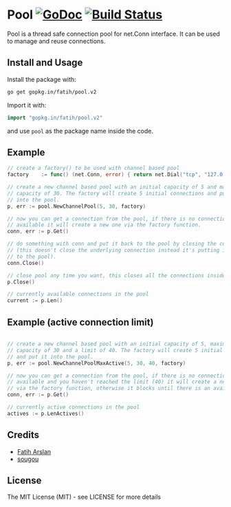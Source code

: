 # Pool [![GoDoc](http://img.shields.io/badge/go-documentation-blue.svg?style=flat-square)](https://godoc.org/gopkg.in/fatih/pool.v2) [![Build Status](http://img.shields.io/travis/fatih/pool.svg?style=flat-square)](https://travis-ci.org/fatih/pool)


Pool is a thread safe connection pool for net.Conn interface. It can be used to
manage and reuse connections.


## Install and Usage

Install the package with:

```bash
go get gopkg.in/fatih/pool.v2
```

Import it with:

```go
import "gopkg.in/fatih/pool.v2"
```

and use `pool` as the package name inside the code.

## Example

```go
// create a factory() to be used with channel based pool
factory    := func() (net.Conn, error) { return net.Dial("tcp", "127.0.0.1:4000") }

// create a new channel based pool with an initial capacity of 5 and maximum
// capacity of 30. The factory will create 5 initial connections and put it
// into the pool.
p, err := pool.NewChannelPool(5, 30, factory)

// now you can get a connection from the pool, if there is no connection
// available it will create a new one via the factory function.
conn, err := p.Get()

// do something with conn and put it back to the pool by closing the connection
// (this doesn't close the underlying connection instead it's putting it back
// to the pool).
conn.Close()

// close pool any time you want, this closes all the connections inside a pool
p.Close()

// currently available connections in the pool
current := p.Len()
```
## Example (active connection limit)
```go

// create a new channel based pool with an initial capacity of 5, maximum
// capacity of 30 and a limit of 40. The factory will create 5 initial connections
// and put it into the pool.
p, err := pool.NewChannelPoolMaxActive(5, 30, 40, factory)

// now you can get a connection from the pool, if there is no connection
// available and you haven't reached the limit (40) it will create a new one 
// via the factory function, otherwise it blocks until there is an available connection.
conn, err := p.Get()

// currently active connections in the pool
actives := p.LenActives()
```

## Credits

 * [Fatih Arslan](https://github.com/fatih)
 * [sougou](https://github.com/sougou)

## License

The MIT License (MIT) - see LICENSE for more details
